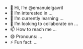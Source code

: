 - 👋 Hi, I’m @emanuielgavril
- 👀 I’m interested in ...
- 🌱 I’m currently learning ...
- 💞️ I’m looking to collaborate on ...
- 📫 How to reach me ...
- 😄 Pronouns: ...
- ⚡ Fun fact: ...

<!---
emanuielgavril/emanuielgavril is a ✨ special ✨ repository because its `README.md` (this file) appears on your GitHub profile.
You can click the Preview link to take a look at your changes.
--->
